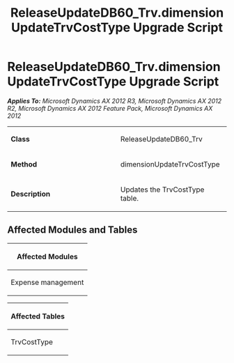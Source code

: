 ﻿---
title: ReleaseUpdateDB60_Trv.dimensionUpdateTrvCostType Upgrade Script
TOCTitle: ReleaseUpdateDB60_Trv.dimensionUpdateTrvCostType Upgrade Script
ms:assetid: 10929002-b9ca-5135-c406-63fd988c615e
ms:mtpsurl: https://msdn.microsoft.com/en-us/library/JJ735787(v=AX.60)
ms:contentKeyID: 49706697
ms.date: 05/18/2015
mtps_version: v=AX.60
---

# ReleaseUpdateDB60\_Trv.dimensionUpdateTrvCostType Upgrade Script 


_**Applies To:** Microsoft Dynamics AX 2012 R3, Microsoft Dynamics AX 2012 R2, Microsoft Dynamics AX 2012 Feature Pack, Microsoft Dynamics AX 2012_

<table>
<colgroup>
<col style="width: 50%" />
<col style="width: 50%" />
</colgroup>
<tbody>
<tr class="odd">
<td><p><strong>Class</strong></p></td>
<td><p>ReleaseUpdateDB60_Trv</p></td>
</tr>
<tr class="even">
<td><p><strong>Method</strong></p></td>
<td><p>dimensionUpdateTrvCostType</p></td>
</tr>
<tr class="odd">
<td><p><strong>Description</strong></p></td>
<td><p>Updates the TrvCostType table.</p></td>
</tr>
</tbody>
</table>


## Affected Modules and Tables

<table>
<colgroup>
<col style="width: 100%" />
</colgroup>
<thead>
<tr class="header">
<th><p>Affected Modules</p></th>
</tr>
</thead>
<tbody>
<tr class="odd">
<td><p>Expense management</p></td>
</tr>
</tbody>
</table>


<table>
<colgroup>
<col style="width: 100%" />
</colgroup>
<thead>
<tr class="header">
<th><p>Affected Tables</p></th>
</tr>
</thead>
<tbody>
<tr class="odd">
<td><p>TrvCostType</p></td>
</tr>
</tbody>
</table>

  



